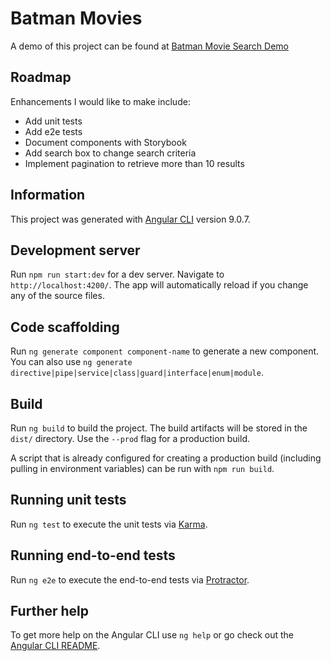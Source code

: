 # Batman Movies

A demo of this project can be found at [Batman Movie Search Demo](https://youthful-heyrovsky-91dc02.netlify.com/)

## Roadmap

Enhancements I would like to make include:

* Add unit tests
* Add e2e tests
* Document components with Storybook
* Add search box to change search criteria
* Implement pagination to retrieve more than 10 results


## Information

This project was generated with [Angular CLI](https://github.com/angular/angular-cli) version 9.0.7.

## Development server

Run `npm run start:dev` for a dev server. Navigate to `http://localhost:4200/`. The app will automatically reload if you change any of the source files.

## Code scaffolding

Run `ng generate component component-name` to generate a new component. You can also use `ng generate directive|pipe|service|class|guard|interface|enum|module`.

## Build

Run `ng build` to build the project. The build artifacts will be stored in the `dist/` directory. Use the `--prod` flag for a production build.

A script that is already configured for creating a production build (including pulling in environment variables) can be run with `npm run build`.

## Running unit tests

Run `ng test` to execute the unit tests via [Karma](https://karma-runner.github.io).

## Running end-to-end tests

Run `ng e2e` to execute the end-to-end tests via [Protractor](http://www.protractortest.org/).

## Further help

To get more help on the Angular CLI use `ng help` or go check out the [Angular CLI README](https://github.com/angular/angular-cli/blob/master/README.md).
